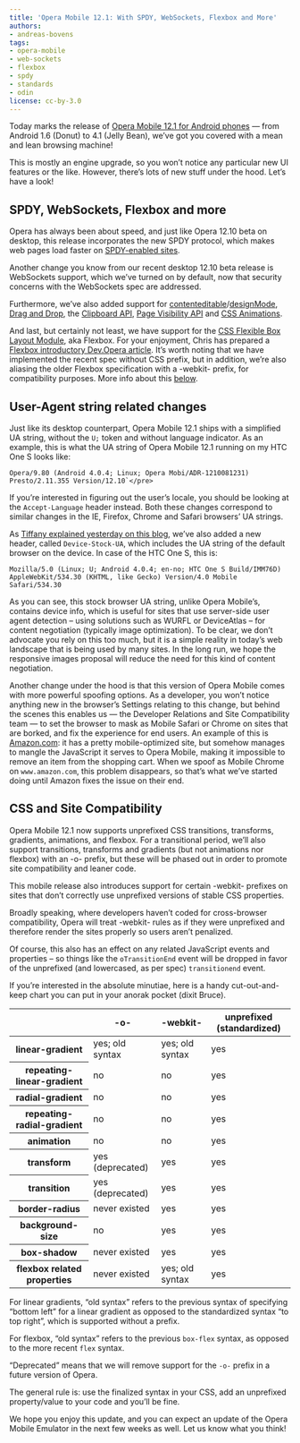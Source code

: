 ```yaml
---
title: 'Opera Mobile 12.1: With SPDY, WebSockets, Flexbox and More'
authors:
- andreas-bovens
tags:
- opera-mobile
- web-sockets
- flexbox
- spdy
- standards
- odin
license: cc-by-3.0
---
```


Today marks the release of [Opera Mobile 12.1 for Android phones](https://play.google.com/store/apps/details?id=com.opera.browser) — from Android 1.6 (Donut) to 4.1 (Jelly Bean), we’ve got you covered with a mean and lean browsing machine!

This is mostly an engine upgrade, so you won’t notice any particular new UI features or the like. However, there’s lots of new stuff under the hood. Let’s have a look!

## SPDY, WebSockets, Flexbox and more

Opera has always been about speed, and just like Opera 12.10 beta on desktop, this release incorporates the new SPDY protocol, which makes web pages load faster on [SPDY-enabled sites](http://en.wikipedia.org/wiki/SPDY#Server_support_and_usage).

Another change you know from our recent desktop 12.10 beta release is WebSockets support, which we’ve turned on by default, now that security concerns with the WebSockets spec are addressed.

Furthermore, we’ve also added support for [contenteditable](http://html5doctor.com/the-contenteditable-attribute/)/[designMode](http://www.tinymce.com/tryit/full.php), [Drag and Drop](https://dev.opera.com/articles/drag-and-drop/), the [Clipboard API](http://dev.w3.org/2006/webapi/clipops/), [Page Visibility API](http://www.w3.org/TR/page-visibility/) and [CSS Animations](https://dev.opera.com/articles/css3-animations/).

And last, but certainly not least, we have support for the [CSS Flexible Box Layout Module](http://www.w3.org/TR/css3-flexbox/), aka Flexbox. For your enjoyment, Chris has prepared a [Flexbox introductory Dev.Opera article](https://dev.opera.com/articles/view/flexbox-basics/). It’s worth noting that we have implemented the recent spec without CSS prefix, but in addition, we’re also aliasing the older Flexbox specification with a -webkit- prefix, for compatibility purposes. More info about this [below](#csssitecompat).

## User-Agent string related changes

Just like its desktop counterpart, Opera Mobile 12.1 ships with a simplified UA string, without the `U;` token and without language indicator. As an example, this is what the UA string of Opera Mobile 12.1 running on my HTC One S looks like:

    Opera/9.80 (Android 4.0.4; Linux; Opera Mobi/ADR-1210081231) Presto/2.11.355 Version/12.10`</pre>

If you’re interested in figuring out the user’s locale, you should be looking at the `Accept-Language` header instead. Both these changes correspond to similar changes in the IE, Firefox, Chrome and Safari browsers’ UA strings.

As [Tiffany explained yesterday on this blog](https://dev.opera.com/blog/introducing-device-stock-ua/), we’ve also added a new header, called `Device-Stock-UA`, which includes the UA string of the default browser on the device. In case of the HTC One S, this is:

	Mozilla/5.0 (Linux; U; Android 4.0.4; en-no; HTC One S Build/IMM76D) AppleWebKit/534.30 (KHTML, like Gecko) Version/4.0 Mobile Safari/534.30

As you can see, this stock browser UA string, unlike Opera Mobile’s, contains device info, which is useful for sites that use server-side user agent detection – using solutions such as WURFL or DeviceAtlas – for content negotiation (typically image optimization). To be clear, we don’t advocate you rely on this too much, but it is a simple reality in today’s web landscape that is being used by many sites. In the long run, we hope the responsive images proposal will reduce the need for this kind of content negotiation.

Another change under the hood is that this version of Opera Mobile comes with more powerful spoofing options. As a developer, you won’t notice anything new in the browser’s Settings relating to this change, but behind the scenes this enables us — the Developer Relations and Site Compatibility team — to set the browser to mask as Mobile Safari or Chrome on sites that are borked, and fix the experience for end users. An example of this is [Amazon.com](http://www.amazon.com/): it has a pretty mobile-optimized site, but somehow manages to mangle the JavaScript it serves to Opera Mobile, making it impossible to remove an item from the shopping cart. When we spoof as Mobile Chrome on `www.amazon.com`, this problem disappears, so that’s what we’ve started doing until Amazon fixes the issue on their end.

## CSS and Site Compatibility

Opera Mobile 12.1 now supports unprefixed CSS transitions, transforms, gradients, animations, and flexbox. For a transitional period, we’ll also support transitions, transforms and gradients (but not animations nor flexbox) with an -o- prefix, but these will be phased out in order to promote site compatibility and leaner code.

This mobile release also introduces support for certain -webkit- prefixes on sites that don’t correctly use unprefixed versions of stable CSS properties.

Broadly speaking, where developers haven’t coded for cross-browser compatibility, Opera will treat -webkit- rules as if they were unprefixed and therefore render the sites properly so users aren’t penalized.

Of course, this also has an effect on any related JavaScript events and properties – so things like the `oTransitionEnd` event will be dropped in favor of the unprefixed (and lowercased, as per spec) `transitionend` event.

If you’re interested in the absolute minutiae, here is a handy cut-out-and-keep chart you can put in your anorak pocket (dixit Bruce).

<div block="table">
<table id="prefixes">
<thead>
<tr>
<th></th>
<th id="prefixesColHdr2">-o-</th>
<th id="prefixesColHdr3">-webkit-</th>
<th id="prefixesColHdr4">unprefixed (standardized)</th>
</tr>
</thead>
<tbody>
<tr>
<th id="prefixesRowHdr2">linear-gradient</th>
<td headers="prefixesColHdr2 prefixesRowHdr2">yes; old syntax</td>
<td headers="prefixesColHdr3 prefixesRowHdr2">yes; old syntax</td>
<td headers="prefixesColHdr4 prefixesRowHdr2">yes</td>
</tr>
<tr>
<th id="prefixesRowHdr2">repeating-linear-gradient</th>
<td headers="prefixesColHdr2 prefixesRowHdr2">no</td>
<td headers="prefixesColHdr3 prefixesRowHdr2">no</td>
<td headers="prefixesColHdr4 prefixesRowHdr2">yes</td>
</tr>
<tr>
<th id="prefixesRowHdr2">radial-gradient</th>
<td headers="prefixesColHdr2 prefixesRowHdr2">no</td>
<td headers="prefixesColHdr3 prefixesRowHdr2">no</td>
<td headers="prefixesColHdr4 prefixesRowHdr2">yes</td>
</tr>
<tr>
<th id="prefixesRowHdr2">repeating-radial-gradient</th>
<td headers="prefixesColHdr2 prefixesRowHdr2">no</td>
<td headers="prefixesColHdr3 prefixesRowHdr2">no</td>
<td headers="prefixesColHdr4 prefixesRowHdr2">yes</td>
</tr>
<tr>
<th id="prefixesRowHdr3">animation</th>
<td headers="prefixesColHdr2 prefixesRowHdr3">no</td>
<td headers="prefixesColHdr3 prefixesRowHdr3">no</td>
<td headers="prefixesColHdr4 prefixesRowHdr3">yes</td>
</tr>
<tr>
<th id="prefixesRowHdr4">transform</th>
<td headers="prefixesColHdr2 prefixesRowHdr4">yes (deprecated)</td>
<td headers="prefixesColHdr3 prefixesRowHdr4">yes</td>
<td headers="prefixesColHdr4 prefixesRowHdr4">yes</td>
</tr>
<tr>
<th id="prefixesRowHdr5">transition</th>
<td headers="prefixesColHdr2 prefixesRowHdr5">yes (deprecated)</td>
<td headers="prefixesColHdr3 prefixesRowHdr5">yes</td>
<td headers="prefixesColHdr4 prefixesRowHdr5">yes</td>
</tr>
<tr>
<th id="prefixesRowHdr6">border-radius</th>
<td headers="prefixesColHdr2 prefixesRowHdr6">never existed</td>
<td headers="prefixesColHdr3 prefixesRowHdr6">yes</td>
<td headers="prefixesColHdr4 prefixesRowHdr6">yes</td>
</tr>
<tr>
<th id="prefixesRowHdr7">background-size</th>
<td headers="prefixesColHdr2 prefixesRowHdr7">no</td>
<td headers="prefixesColHdr3 prefixesRowHdr7">yes</td>
<td headers="prefixesColHdr4 prefixesRowHdr7">yes</td>
</tr>
<tr>
<th id="prefixesRowHdr8">box-shadow</th>
<td headers="prefixesColHdr2 prefixesRowHdr8">never existed</td>
<td headers="prefixesColHdr3 prefixesRowHdr8">yes</td>
<td headers="prefixesColHdr4 prefixesRowHdr8">yes</td>
</tr>
<tr>
<th id="prefixesRowHdr8">flexbox related properties</th>
<td headers="prefixesColHdr2 prefixesRowHdr9">never existed</td>
<td headers="prefixesColHdr3 prefixesRowHdr9">yes; old syntax</td>
<td headers="prefixesColHdr4 prefixesRowHdr9">yes</td>
</tr>
</tbody>
</table>
</div>

For linear gradients, “old syntax” refers to the previous syntax of specifying “bottom left” for a linear gradient as opposed to the standardized syntax “to top right”, which is supported without a prefix.

For flexbox, “old syntax” refers to the previous `box-flex` syntax, as opposed to the more recent `flex` syntax.

“Deprecated” means that we will remove support for the `-o-` prefix in a future version of Opera.

The general rule is: use the finalized syntax in your CSS, add an unprefixed property/value to your code and you’ll be fine.

We hope you enjoy this update, and you can expect an update of the Opera Mobile Emulator in the next few weeks as well. Let us know what you think!
